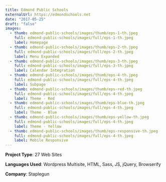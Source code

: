 ```yaml
---
title: Edmond Public Schools
externalUrl: https://edmondschools.net
date: "2017-05-25"
draft: "false"
images:
  - thumb: edmond-public-schools/images/thumb/eps-1-th.jpeg
    full: edmond-public-schools/images/full/eps-1-th.jpeg
    label: Homepage
  - thumb: edmond-public-schools/images/thumb/eps-2-th.jpeg
    full: edmond-public-schools/images/full/eps-2-th.jpeg
    label: Menu Expanded
  - thumb: edmond-public-schools/images/thumb/eps-3-th.jpeg
    full: edmond-public-schools/images/full/eps-3-th.jpeg
    label: Calendar Integration
  - thumb: edmond-public-schools/images/thumb/eps-4-th.jpeg
    full: edmond-public-schools/images/full/eps-4-th.jpeg
    label: Subpage
  - thumb: edmond-public-schools/images/thumb/eps-red-th.jpeg
    full: edmond-public-schools/images/full/eps-4-th.jpeg
    label: Theme - Red
  - thumb: edmond-public-schools/images/thumb/eps-blue-th.jpeg
    full: edmond-public-schools/images/full/eps-4-th.jpeg
    label: Theme - Blue
  - thumb: edmond-public-schools/images/thumb/eps-yellow-th.jpeg
    full: edmond-public-schools/images/full/eps-4-th.jpeg
    label: Theme - Yellow
  - thumb: edmond-public-schools/images/thumb/eps-responsive-th.jpeg
    full: edmond-public-schools/images/full/eps-4-th.jpeg
    label: Mobile Responsive
---
```

**Project Type**: 27 Web Sites

**Languages Used**: Wordpress Multisite, HTML, Sass, JS, jQuery, Browserify

**Company**: Staplegun
